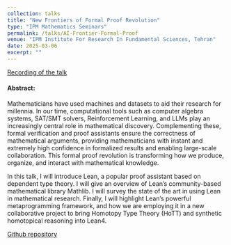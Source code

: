 ```yaml
---
collection: talks
title: "New Frontiers of Formal Proof Revolution"
type: "IPM Mathematics Seminars"
permalink: /talks/AI-Frontier-Formal-Proof
venue: "IPM Institute For Research In Fundamental Sciences, Tehran"
date: 2025-03-06
excerpt: "" 
---
```


<p class="page__meta"><i class="fa fa-fw fa-youtube" aria-hidden="true"></i> <a href="https://math.ipm.ac.ir/logic/videos.jsp">Recording of the talk</a></p>

#### Abstract: 

Mathematicians have used machines and datasets to aid their research for millennia. In our time, computational tools such as computer algebra systems, SAT/SMT solvers, Reinforcement Learning, and LLMs play an increasingly central role in mathematical discovery. Complementing these, formal verification and proof assistants ensure the correctness of mathematical arguments, providing mathematicians with instant and extremely high confidence in formalized results and enabling large-scale collaboration. This formal proof revolution is transforming how we produce, organize, and interact with mathematical knowledge.

In this talk, I will introduce Lean, a popular proof assistant based on dependent type theory. I will give an overview of Lean’s community-based mathematical library Mathlib. I will survey the state of the art in using Lean in mathematical research. Finally, I will highlight Lean’s powerful metaprogramming framework, and how we are employing it in a new collaborative project to bring Homotopy Type Theory (HoTT) and synthetic homotopical reasoning into Lean4.

<p class="page__meta"><i class="fa fa-fw fa-github" aria-hidden="true"></i> <a href="https://github.com/sinhp/groupoid_model_in_lean4">Github repository</a></p>